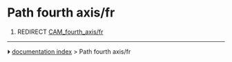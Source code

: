 # Path fourth axis/fr
1.  REDIRECT [CAM_fourth_axis/fr](CAM_fourth_axis/fr.md)



---
⏵ [documentation index](../README.md) > Path fourth axis/fr
